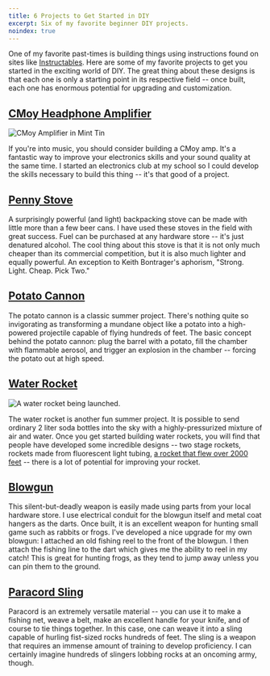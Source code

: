 ```yaml
---
title: 6 Projects to Get Started in DIY
excerpt: Six of my favorite beginner DIY projects.
noindex: true
---
```


One of my favorite past-times is building things using instructions
found on sites like
[Instructables](http://www.instructables.com/ "Instructables"). Here are
some of my favorite projects to get you started in the exciting world of
DIY. The great thing about these designs is that each one is only a
starting point in its respective field -- once built, each one has
enormous potential for upgrading and customization.

## [CMoy Headphone Amplifier](http://tangentsoft.net/audio/cmoy-tutorial/ "CMoy Headphone Amplifier")

![CMoy Amplifier in Mint
Tin](http://tangentsoft.net/audio/cmoy-tutorial/bitmaps/complete-outside.jpg "CMoy Headphone Amplifier")

If you're into music, you should consider building a CMoy amp. It's a
fantastic way to improve your electronics skills and your sound quality
at the same time. I started an electronics club at my school so I could
develop the skills necessary to build this thing -- it's that good of a
project.

## [Penny Stove](http://www.jureystudio.com/pennystove/ "Penny Ultralight Backpacking Stove")

A surprisingly powerful (and light) backpacking stove can be made with
little more than a few beer cans. I have used these stoves in the field
with great success. Fuel can be purchased at any hardware store -- it's
just denatured alcohol. The cool thing about this stove is that it is
not only much cheaper than its commercial competition, but it is also
much lighter and equally powerful. An exception to Keith Bontrager's
aphorism, "Strong. Light. Cheap. Pick Two."

## [Potato Cannon](http://www.instructables.com/id/The-Original-Potato-Cannon/ "The Original Potato Cannon")

The potato cannon is a classic summer project. There's nothing quite so
invigorating as transforming a mundane object like a potato into a
high-powered projectile capable of flying hundreds of feet. The basic
concept behind the potato cannon: plug the barrel with a potato, fill
the chamber with flammable aerosol, and trigger an explosion in the
chamber -- forcing the potato out at high speed.

## [Water Rocket](http://exploration.grc.nasa.gov/education/rocket/BottleRocket/about.htm "NASA Water Rocketry")

![A water rocket being
launched.](http://upload.wikimedia.org/wikipedia/commons/thumb/a/aa/Launchbottle.jpg/484px-Launchbottle.jpg "Water Rocket Launch")

The water rocket is another fun summer project. It is possible to send
ordinary 2 liter soda bottles into the sky with a highly-pressurized
mixture of air and water. Once you get started building water rockets,
you will find that people have developed some incredible designs -- two
stage rockets, rockets made from fluorescent light tubing, [a rocket
that flew over 2000
feet](http://www.uswaterrockets.com/world/world_story_11.htm "X-2 Water Rocket")
-- there is a lot of potential for improving your rocket.

## [Blowgun](http://www.instructables.com/id/Professional-Blowgun-and-Dart---Pierce-12-Plywoo/ "How to Make a Blowgun")

This silent-but-deadly weapon is easily made using parts from
your local hardware store. I use electrical conduit for the blowgun
itself and metal coat hangers as the darts. Once built, it is an
excellent weapon for hunting small game such as rabbits or frogs. I've
developed a nice upgrade for my own blowgun: I attached an old fishing
reel to the front of the blowgun. I then attach the fishing line to the
dart which gives me the ability to reel in my catch! This is great for
hunting frogs, as they tend to jump away unless you can pin them to the
ground.

## [Paracord Sling](http://slinging.org/index.php?page=5-strand-woven-paracord-sling-tutorial---jeffrey "Paracord Sling Tutorial")

Paracord is an extremely versatile material -- you can use it to make a
fishing net, weave a belt, make an excellent handle for your knife, and
of course to tie things together. In this case, one can weave it into a
sling capable of hurling fist-sized rocks hundreds of feet. The sling is
a weapon that requires an immense amount of training to develop
proficiency. I can certainly imagine hundreds of slingers lobbing rocks
at an oncoming army, though.
